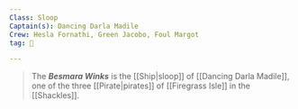 ```yaml
---
Class: Sloop
Captain(s): Dancing Darla Madile
Crew: Hesla Fornathi, Green Jacobo, Foul Margot
tag: 🚢

---
```


> The ***Besmara Winks*** is the [[Ship|sloop]] of [[Dancing Darla Madile]], one of the three [[Pirate|pirates]] of [[Firegrass Isle]] in the [[Shackles]].







